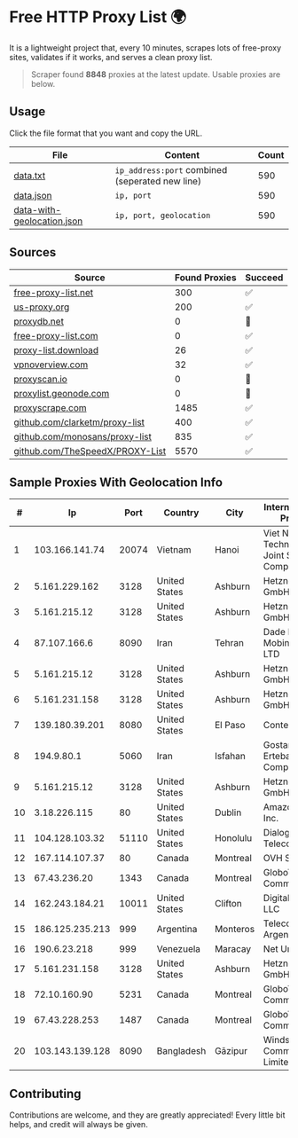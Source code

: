 
# Free HTTP Proxy List 🌍

It is a lightweight project that, every 10 minutes, scrapes lots of free-proxy sites, validates if it works, and serves a clean proxy list.


> Scraper found **8848** proxies at the latest update. Usable proxies are below.

## Usage

Click the file format that you want and copy the URL.


|File|Content|Count|
|----|-------|-----|
|[data.txt](https://raw.githubusercontent.com/themiralay/Proxy-List-World/master/data.txt)|`ip_address:port` combined (seperated new line)|590|
|[data.json](https://raw.githubusercontent.com/themiralay/Proxy-List-World/master/data.json)|`ip, port`|590|
|[data-with-geolocation.json](https://raw.githubusercontent.com/themiralay/Proxy-List-World/master/data-with-geolocation.json)|`ip, port, geolocation`|590|

## Sources

|Source|Found Proxies|Succeed|
|------|-------------|-------|
|[free-proxy-list.net](https://free-proxy-list.net)|300|✅|
|[us-proxy.org](https://www.us-proxy.org)|200|✅|
|[proxydb.net](http://proxydb.net)|0|🚫|
|[free-proxy-list.com](https://free-proxy-list.com/?page=&port=&type%5B%5D=http&type%5B%5D=https&up_time=0&search=Search)|0|✅|
|[proxy-list.download](https://www.proxy-list.download/HTTP)|26|✅|
|[vpnoverview.com](https://vpnoverview.com/privacy/anonymous-browsing/free-proxy-servers)|32|✅|
|[proxyscan.io](https://www.proxyscan.io)|0|🚫|
|[proxylist.geonode.com](https://proxylist.geonode.com/api/proxy-list?limit=300&page=1&sort_by=lastChecked&sort_type=desc&protocols=http,https)|0|🚫|
|[proxyscrape.com](https://api.proxyscrape.com/v2/?request=displayproxies&protocol=http&timeout=10000&country=all&ssl=all&anonymity=all)|1485|✅|
|[github.com/clarketm/proxy-list](https://raw.githubusercontent.com/clarketm/proxy-list/master/proxy-list-raw.txt)|400|✅|
|[github.com/monosans/proxy-list](https://raw.githubusercontent.com/monosans/proxy-list/main/proxies/http.txt)|835|✅|
|[github.com/TheSpeedX/PROXY-List](https://raw.githubusercontent.com/TheSpeedX/PROXY-List/master/http.txt)|5570|✅|


## Sample Proxies With Geolocation Info

|#|Ip|Port|Country|City|Internet Service Provider|
|-|--|----|-------|----|-------------------------|
|1|103.166.141.74|20074|Vietnam|Hanoi|Viet NAM Cloud Technology Joint Stock Company|
|2|5.161.229.162|3128|United States|Ashburn|Hetzner Online GmbH|
|3|5.161.215.12|3128|United States|Ashburn|Hetzner Online GmbH|
|4|87.107.166.6|8090|Iran|Tehran|Dade Pardazi Mobinhost Co LTD|
|5|5.161.215.12|3128|United States|Ashburn|Hetzner Online GmbH|
|6|5.161.231.158|3128|United States|Ashburn|Hetzner Online GmbH|
|7|139.180.39.201|8080|United States|El Paso|Conterra|
|8|194.9.80.1|5060|Iran|Isfahan|Gostaresh Ertebat Azin Kia Company PJSC|
|9|5.161.215.12|3128|United States|Ashburn|Hetzner Online GmbH|
|10|3.18.226.115|80|United States|Dublin|Amazon.com, Inc.|
|11|104.128.103.32|51110|United States|Honolulu|Dialogix Telecom|
|12|167.114.107.37|80|Canada|Montreal|OVH SAS|
|13|67.43.236.20|1343|Canada|Montreal|GloboTech Communications|
|14|162.243.184.21|10011|United States|Clifton|DigitalOcean, LLC|
|15|186.125.235.213|999|Argentina|Monteros|Telecom Argentina S.A.|
|16|190.6.23.218|999|Venezuela|Maracay|Net Uno|
|17|5.161.231.158|3128|United States|Ashburn|Hetzner Online GmbH|
|18|72.10.160.90|5231|Canada|Montreal|GloboTech Communications|
|19|67.43.228.253|1487|Canada|Montreal|GloboTech Communications|
|20|103.143.139.128|8090|Bangladesh|Gāzipur|Windstream Communication Limited|



## Contributing

Contributions are welcome, and they are greatly appreciated! Every
little bit helps, and credit will always be given.

